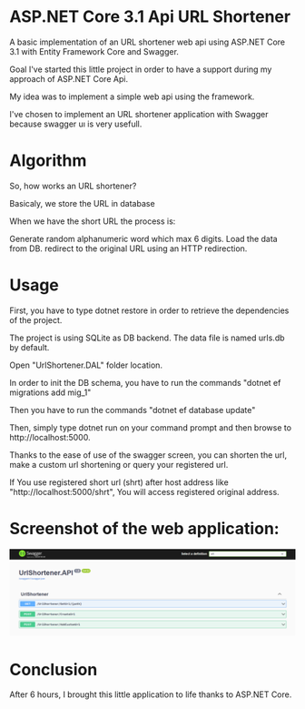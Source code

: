 # ASP.NET Core 3.1 Api URL Shortener
A basic implementation of an URL shortener web api using ASP.NET Core 3.1 with Entity Framework Core and Swagger.

Goal
I've started this little project in order to have a support during my approach of ASP.NET Core Api.

My idea was to implement a simple web api using the framework.

I've chosen to implement an URL shortener application with Swagger because swagger uı is very usefull.

# Algorithm
So, how works an URL shortener?

Basicaly, we store the URL in database

When we have the short URL the process is:

Generate random alphanumeric word which max 6 digits.
Load the data from DB.
redirect to the original URL using an HTTP redirection.


# Usage
First, you have to type dotnet restore in order to retrieve the dependencies of the project.

The project is using SQLite as DB backend. The data file is named urls.db by default.

Open "UrlShortener.DAL" folder location.

In order to init the DB schema, you have to run the commands "dotnet ef migrations add mig_1" 

Then you have to run the commands "dotnet ef database update" 

Then, simply type dotnet run on your command prompt and then browse to http://localhost:5000.

Thanks to the ease of use of the swagger screen, you can shorten the url, make a custom url shortening or query your registered url.

If You use registered short url (shrt) after host address like "http://localhost:5000/shrt", You will access registered original address.

# Screenshot of the web application:

![This is an image](https://raw.githubusercontent.com/kazimagircan/UrlShortener/master/UrlShortener.API/Screenshot.png)

# Conclusion
After 6 hours, I brought this little application to life thanks to ASP.NET Core.
